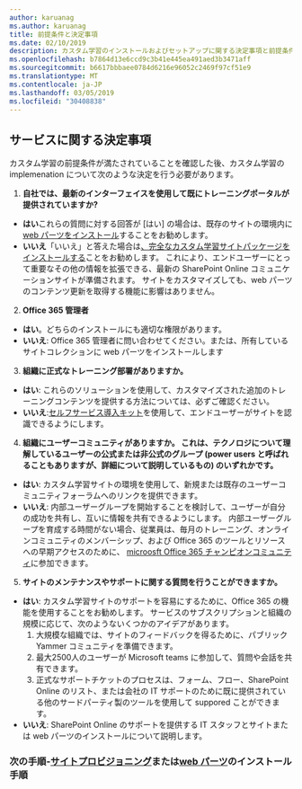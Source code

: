 ```yaml
---
author: karuanag
ms.author: karuanag
title: 前提条件と決定事項
ms.date: 02/10/2019
description: カスタム学習のインストールおよびセットアップに関する決定事項と前提条件に関する情報
ms.openlocfilehash: b7864d13e6ccd9c3b41e445ea491aed3b3471aff
ms.sourcegitcommit: b6617bbbaee0784d6216e96052c2469f97cf51e9
ms.translationtype: MT
ms.contentlocale: ja-JP
ms.lasthandoff: 03/05/2019
ms.locfileid: "30408838"
---
```

## <a name="service-decisions"></a>サービスに関する決定事項

カスタム学習の前提条件が満たされていることを確認した後、カスタム学習の implemenation について次のような決定を行う必要があります。

1. **自社では、最新のインターフェイスを使用して既にトレーニングポータルが提供されていますか?**

- **はい**これらの質問に対する回答が [はい] の場合は、既存のサイトの環境内に[web パーツをインストール](installwebpart.md)することをお勧めします。
- **いいえ**「いいえ」と答えた場合は[、完全なカスタム学習サイトパッケージをインストールする](installsitepackage.md)ことをお勧めします。  これにより、エンドユーザーにとって重要なその他の情報を拡張できる、最新の SharePoint Online コミュニケーションサイトが準備されます。  サイトをカスタマイズしても、web パーツのコンテンツ更新を取得する機能に影響はありません。 

2. **Office 365 管理者**

- **はい**。どちらのインストールにも適切な権限があります。
- **いいえ**: Office 365 管理者に問い合わせてください。または、所有しているサイトコレクションに web パーツをインストールします

3. **組織に正式なトレーニング部署がありますか。**

- **はい**: これらのソリューションを使用して、カスタマイズされた追加のトレーニングコンテンツを提供する方法については、必ずご確認ください。
- **いいえ**:[セルフサービス導入キット](driveadoption.md)を使用して、エンドユーザーがサイトを認識できるようにします。

4. **組織にユーザーコミュニティがありますか。 これは、テクノロジについて理解しているユーザーの公式または非公式のグループ (power users と呼ばれることもありますが、詳細について説明しているもの) のいずれかです。**

- **はい**: カスタム学習サイトの環境を使用して、新規または既存のユーザーコミュニティフォーラムへのリンクを提供できます。
- **いいえ**: 内部ユーザーグループを開始することを検討して、ユーザーが自分の成功を共有し、互いに情報を共有できるようにします。  内部ユーザーグループを育成する時間がない場合、従業員は、毎月のトレーニング、オンラインコミュニティのメンバーシップ、および Office 365 のツールとリソースへの早期アクセスのために、 [microosft Office 365 チャンピオンコミュニティ](https://aka.ms/O365Champions)に参加できます。

5.  **サイトのメンテナンスやサポートに関する質問を行うことができますか。**

- **はい**: カスタム学習サイトのサポートを容易にするために、Office 365 の機能を使用することをお勧めします。  サービスのサブスクリプションと組織の規模に応じて、次のようないくつかのアイデアがあります。
    1. 大規模な組織では、サイトのフィードバックを得るために、パブリック Yammer コミュニティを準備できます。
    2. 最大2500人のユーザーが Microsoft teams に参加して、質問や会話を共有できます。
    3. 正式なサポートチケットのプロセスは、フォーム、フロー、SharePoint Online のリスト、または会社の IT サポートのために既に提供されている他のサードパーティ製のツールを使用して suppored ことができます。 
- **いいえ**: SharePoint Online のサポートを提供する IT スタッフとサイトまたは web パーツのインストールについて説明します。  

### <a name="next-steps---site-provisioninginstallsitepackagemd-or-webpartinstallwebpartmd-installation-steps"></a>次の手順-[サイトプロビジョニング](installsitepackage.md)または[web パーツ](installwebpart.md)のインストール手順